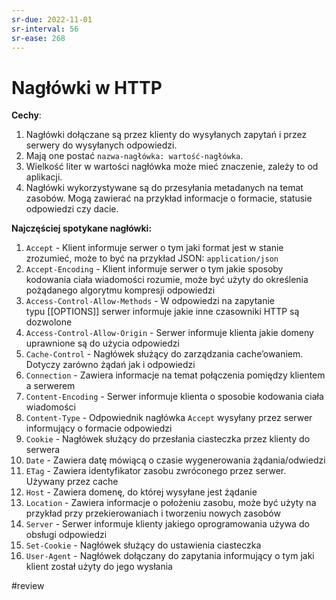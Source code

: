 ```yaml
---
sr-due: 2022-11-01
sr-interval: 56
sr-ease: 268
---
```


# Nagłówki w HTTP
**Cechy**:
1. Nagłówki dołączane są przez klienty do wysyłanych zapytań i przez serwery do wysyłanych odpowiedzi. 
2. Mają one postać `nazwa-nagłówka: wartość-nagłówka`. 
3. Wielkość liter w wartości nagłówka może mieć znaczenie, zależy to od aplikacji.
4. Nagłówki wykorzystywane są do przesyłania metadanych na temat zasobów. Mogą zawierać na przykład informacje o formacie, statusie odpowiedzi czy dacie.

**Najczęściej spotykane nagłówki:**

1. `Accept` - Klient informuje serwer o tym jaki format jest w stanie zrozumieć, może to być na przykład JSON: `application/json`
2. `Accept-Encoding` - Klient informuje serwer o tym jakie sposoby kodowania ciała wiadomości rozumie, może być użyty do określenia pożądanego algorytmu kompresji odpowiedzi
3. `Access-Control-Allow-Methods` - W odpowiedzi na zapytanie typu [[OPTIONS]] serwer informuje jakie inne czasowniki HTTP są dozwolone
4. `Access-Control-Allow-Origin` - Serwer informuje klienta jakie domeny uprawnione są do użycia odpowiedzi
5. `Cache-Control` - Nagłówek służący do zarządzania cache’owaniem. Dotyczy zarówno żądań jak i odpowiedzi
6. `Connection` - Zawiera informacje na temat połączenia pomiędzy klientem a serwerem
7. `Content-Encoding` - Serwer informuje klienta o sposobie kodowania ciała wiadomości
8. `Content-Type` - Odpowiednik nagłówka `Accept` wysyłany przez serwer informujący o formacie odpowiedzi
9. `Cookie` - Nagłówek służący do przesłania ciasteczka przez klienty do serwera
10. `Date` - Zawiera datę mówiącą o czasie wygenerowania żądania/odwiedzi
11. `ETag` - Zawiera identyfikator zasobu zwróconego przez serwer. Używany przez cache
12. `Host` - Zawiera domenę, do której wysyłane jest żądanie
13. `Location` - Zawiera informacje o położeniu zasobu, może być użyty na przykład przy przekierowaniach i tworzeniu nowych zasobów
14. `Server` - Serwer informuje klienty jakiego oprogramowania używa do obsługi odpowiedzi
15. `Set-Cookie` - Nagłówek służący do ustawienia ciasteczka
16. `User-Agent` - Nagłówek dołączany do zapytania informujący o tym jaki klient został użyty do jego wysłania

#review